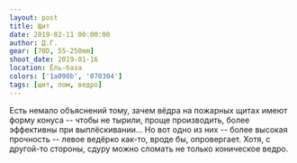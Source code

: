 ```yaml
---
layout: post
title: Щит
date: 2019-02-11 00:00:00
author: Д.Г.
gear: [70D, 55-250mm]
shoot_date: 2019-01-16
location: Ёль-база
colors: ['1a090b', '070304']
tags: [щит, лом, ведро]
---
```

Есть немало объяснений тому, зачем вёдра на пожарных щитах имеют форму конуса -- чтобы не тырили, проще производить, более эффективны при выплёскивании... Но вот одно из них -- более высокая прочность -- левое ведёрко как-то, вроде бы, опровергает. Хотя, с другой-то стороны, сдуру можно сломать не только коническое ведро.
